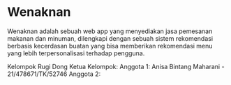 # Wenaknan
Wenaknan adalah sebuah web app yang menyediakan jasa  pemesanan makanan dan minuman, dilengkapi dengan sebuah sistem rekomendasi  berbasis kecerdasan buatan yang bisa memberikan rekomendasi menu yang lebih  terpersonalisasi terhadap pengguna.


Kelompok Rugi Dong
Ketua Kelompok: 
Anggota 1: Anisa Bintang Maharani - 21/478671/TK/52746
Anggota 2: 
